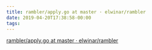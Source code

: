 ```yaml
---
title: rambler/apply.go at master · elwinar/rambler
date: 2019-04-20T17:38:58-00:00
tags:
---
```


[rambler/apply.go at master · elwinar/rambler](https://github.com/elwinar/rambler/blob/master/apply.go)
